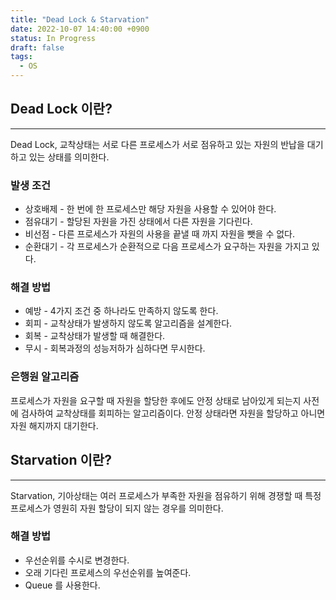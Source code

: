 ```yaml
---
title: "Dead Lock & Starvation"
date: 2022-10-07 14:40:00 +0900
status: In Progress
draft: false
tags:
  - OS
---
```

## Dead Lock 이란?
---
Dead Lock, 교착상태는 서로 다른 프로세스가 서로 점유하고 있는 자원의 반납을 대기하고 있는 상태를 의미한다.

### 발생 조건

- 상호배제 - 한 번에 한 프로세스만 해당 자원을 사용할 수 있어야 한다.
- 점유대기 - 할당된 자원을 가진 상태에서 다른 자원을 기다린다.
- 비선점 - 다른 프로세스가 자원의 사용을 끝낼 때 까지 자원을 뺏을 수 없다.
- 순환대기 - 각 프로세스가 순환적으로 다음 프로세스가 요구하는 자원을 가지고 있다.

### 해결 방법

- 예방 - 4가지 조건 중 하나라도 만족하지 않도록 한다.
- 회피 - 교착상태가 발생하지 않도록 알고리즘을 설계한다.
- 회복 - 교착상태가 발생할 때 해결한다.
- 무시 - 회복과정의 성능저하가 심하다면 무시한다.

### 은행원 알고리즘

프로세스가 자원을 요구할 때 자원을 할당한 후에도 안정 상태로 남아있게 되는지 사전에 검사하여 교착상태를 회피하는 알고리즘이다. 안정 상태라면 자원을 할당하고 아니면 자원 해지까지 대기한다.

## Starvation 이란?
---
Starvation, 기아상태는 여러 프로세스가 부족한 자원을 점유하기 위해 경쟁할 때 특정 프로세스가 영원히 자원 할당이 되지 않는 경우를 의미한다.

### 해결 방법

- 우선순위를 수시로 변경한다.
- 오래 기다린 프로세스의 우선순위를 높여준다.
- Queue 를 사용한다.
